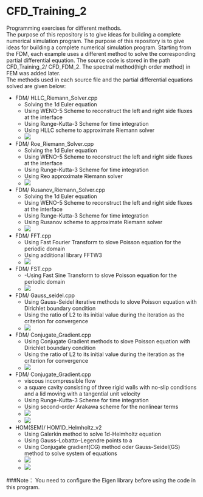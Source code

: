 # CFD_Training_2
Programming exercises for different methods.  
The purpose of this repository is to give ideas for building a complete numerical simulation program. The purpose of this repository is to give ideas for building a complete numerical simulation program. Starting from the FDM, each example uses a different method to solve the corresponding partial differential equation. The source code is stored in the path CFD\_Training\_2/ CFD\_FDM_2. The spectral method(high order method) in FEM was added later.   
The methods used in each source file and the partial differential equations solved are given below:  

-  FDM/ HLLC\_Riemann_Solver.cpp  
	-  Solving the 1d Euler equation
	-  Using WENO-5 Scheme to reconstruct the left and right side fluxes at the interface
	-  Using Runge-Kutta-3 Scheme for time integration
	-  Using HLLC scheme to approximate Riemann solver
	-  ![](https://github.com/adin888/CFD_Training_2/blob/main/CFD_FDM_2/FDM/HLLC_Riemann_Solver.png)
-  FDM/ Roe\_Riemann_Solver.cpp
	-  Solving the 1d Euler equation
	-  Using WENO-5 Scheme to reconstruct the left and right side fluxes at the interface
	-  Using Runge-Kutta-3 Scheme for time integration
	-  Using Reo approximate Riemann solver 
	-  ![](https://github.com/adin888/CFD_Training_2/blob/main/CFD_FDM_2/FDM/Roe_Riemann_Solver.png)
-  FDM/ Rusanov\_Riemann_Solver.cpp
	-  Solving the 1d Euler equation
	-  Using WENO-5 Scheme to reconstruct the left and right side fluxes at the interface
	-  Using Runge-Kutta-3 Scheme for time integration
	-  Using Rusanov scheme to approximate Riemann solver
	-  ![](https://github.com/adin888/CFD_Training_2/blob/main/CFD_FDM_2/FDM/Rusanov_Riemann_Solver.png)
-  FDM/ FFT.cpp
	-  Using Fast Fourier Transform to slove Poisson equation for the periodic domain
	-  Using additional library FFTW3
	-  ![](https://github.com/adin888/CFD_Training_2/blob/main/CFD_FDM_2/FDM/FFT.png)
-  FDM/ FST.cpp
	-  -Using Fast Sine Transform to slove Poisson equation for the periodic domain
	-  ![](https://github.com/adin888/CFD_Training_2/blob/main/CFD_FDM_2/FDM/FST.png)
-  FDM/ Gauss\_seidel.cpp
	-  Using Gauss-Seidel iterative methods to slove Poisson equation with Dirichlet boundary condition
	-  Using the ratio of L2 to its initial value during the iteration as the criterion for convergence
	-  ![](https://github.com/adin888/CFD_Training_2/blob/main/CFD_FDM_2/FDM/Gauss_seidel.png)
-  FDM/ Conjugate\_Gradient.cpp
	-  Using Conjugate Gradient methods to slove Poisson equation with Dirichlet boundary condition
	-  Using the ratio of L2 to its initial value during the iteration as the criterion for convergence
	-  ![](https://github.com/adin888/CFD_Training_2/blob/main/CFD_FDM_2/FDM/Conjugate_Gradient.png)
-  FDM/ Conjugate\_Gradient.cpp
	-  viscous incompressible flow
	-  a square cavity consisting of three rigid walls with no-slip conditions and a lid moving with a tangential unit velocity
	-  Using Runge-Kutta-3 Scheme for time integration
	-  Using second-order Arakawa scheme for the nonlinear terms
	-  ![](https://github.com/adin888/CFD_Training_2/blob/main/CFD_FDM_2/FDM/Lid_Driven_Cavity_w.png)
	-  ![](https://github.com/adin888/CFD_Training_2/blob/main/CFD_FDM_2/FDM/Lid_Driven_Cavity_psi.png)
-   HOM(SEM)/ HOM1D\_Helmholtz_v2
	-   Using Galerkin method to solve 1d-Helmholtz equation
	-   Using Gauss–Lobatto–Legendre points to a
	-   Using Conjugate gradient(CG) method oder Gauss-Seidel(GS) method to solve system of equations
	-   ![](https://github.com/adin888/CFD_Training_2/blob/main/CFD_FDM_2/HOM(SEM)/HOM1D_HelmholtzCG.png)
	-   ![](https://github.com/adin888/CFD_Training_2/blob/main/CFD_FDM_2/HOM(SEM)/HOM1D_HelmholtzGS.png)  
  
###Note：
You need to configure the Eigen library before using the code in this program. 

